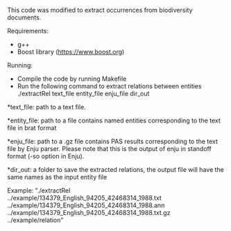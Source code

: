 This code was modified to extract occurrences from biodiversity documents. 

Requirements:
- g++
- Boost library (https://www.boost.org)

Running:
- Compile the code by running Makefile
- Run the following command to extract relations between entities
./extractRel text_file entity_file enju_file dir_out

*text_file: path to a text file.

*entity_file: path to a file contains named entities corresponding to the text file in brat format

*enju_file: path to a .gz file contains PAS results corresponding to the text file by Enju parser. Please note that this is the output of enju in standoff format (-so option in Enju).

*dir_out: a folder to save the extracted relations, the output file will have the same names as the input entity file

Example:
"./extractRel ../example/134379_English_94205_42468314_1988.txt ../example/134379_English_94205_42468314_1988.ann ../example/134379_English_94205_42468314_1988.txt.gz ../example/relation"
